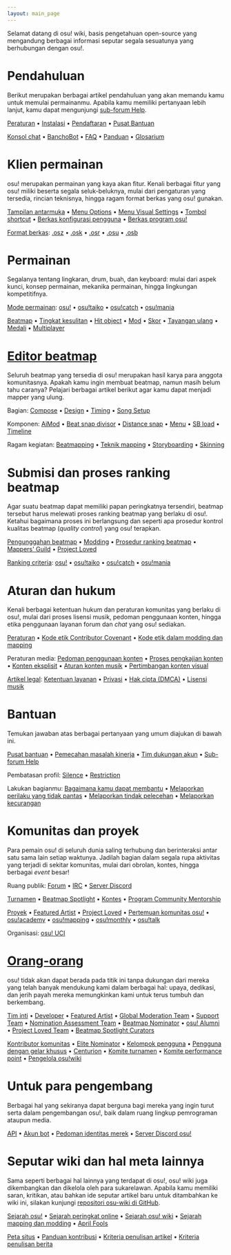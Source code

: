 ```yaml
---
layout: main_page
---
```


<!-- Do not add any empty lines inside this div. -->

<div class="wiki-main-page__blurb">
Selamat datang di osu! wiki, basis pengetahuan open-source yang mengandung berbagai informasi seputar segala sesuatunya yang berhubungan dengan osu!.
</div>

<div class="wiki-main-page__panels">
<div class="wiki-main-page-panel wiki-main-page-panel--full">

# Pendahuluan
  
Berikut merupakan berbagai artikel pendahuluan yang akan memandu kamu untuk memulai permainanmu. Apabila kamu memiliki pertanyaan lebih lanjut, kamu dapat mengunjungi [sub-forum Help](https://osu.ppy.sh/forum/5).

[Peraturan](/wiki/Rules) • [Instalasi](/wiki/Client/Installation) • [Pendaftaran](/wiki/Registration) • [Pusat Bantuan](/wiki/Help_centre)
  
[Konsol chat](/wiki/Client/Interface/Chat_console) • [BanchoBot](/wiki/BanchoBot) • [FAQ](/wiki/FAQ) • [Panduan](/wiki/Guides) • [Glosarium](/wiki/Sitemap)

</div>
<div class="wiki-main-page-panel">

# Klien permainan

osu! merupakan permainan yang kaya akan fitur. Kenali berbagai fitur yang osu! miliki beserta segala seluk-beluknya, mulai dari pengaturan yang tersedia, rincian teknisnya, hingga ragam format berkas yang osu! gunakan.
  
[Tampilan antarmuka](/wiki/Client/Interface) • [Menu Options](/wiki/Client/Options) • [Menu Visual Settings](/wiki/Client/Interface/Visual_settings) • [Tombol shortcut](/wiki/Client/Keyboard_shortcuts) • [Berkas konfigurasi pengguna](/wiki/Client/Program_files/User_configuration_file) • [Berkas program osu!](/wiki/Client/Program_files)

[Format berkas](/wiki/Client/File_formats): [.osz](/wiki/Client/File_formats/osz_(file_format)) • [.osk](/wiki/Client/File_formats/osk_(file_format)) • [.osr](/wiki/Client/File_formats/osr_(file_format)) • [.osu](/wiki/Client/File_formats/osu_(file_format)) • [.osb](/wiki/Client/File_formats/osb_(file_format))

</div>
<div class="wiki-main-page-panel">

# Permainan
  
Segalanya tentang lingkaran, drum, buah, dan keyboard: mulai dari aspek kunci, konsep permainan, mekanika permainan, hingga lingkungan kompetitifnya.

[Mode permainan](/wiki/Game_mode): [osu!](/wiki/Game_mode/osu!) • [osu!taiko](/wiki/Game_mode/osu!taiko) • [osu!catch](/wiki/Game_mode/osu!catch) • [osu!mania](/wiki/Game_mode/osu!mania)

[Beatmap](/wiki/Beatmap) • [Tingkat kesulitan](/wiki/Beatmap/Difficulty) • [Hit object](/wiki/Gameplay/Hit_object) • [Mod](/wiki/Gameplay/Game_modifier) • [Skor](/wiki/Gameplay/Score) • [Tayangan ulang](/wiki/Gameplay/Replay) • [Medali](/wiki/Medals) • [Multiplayer](/wiki/Client/Interface/Multiplayer)

</div>
<div class="wiki-main-page-panel">

# [Editor beatmap](/wiki/Client/Beatmap_editor)
  
Seluruh beatmap yang tersedia di osu! merupakan hasil karya para anggota komunitasnya. Apakah kamu ingin membuat beatmap, namun masih belum tahu caranya? Pelajari berbagai artikel berikut agar kamu dapat menjadi mapper yang ulung.

Bagian: [Compose](/wiki/Client/Beatmap_editor/Compose) • [Design](/wiki/Client/Beatmap_editor/Design) • [Timing](/wiki/Client/Beatmap_editor/Timing) • [Song Setup](/wiki/Client/Beatmap_editor/Song_setup)

Komponen: [AiMod](/wiki/Client/Beatmap_editor/AiMod) • [Beat snap divisor](/wiki/Client/Beatmap_editor/Beat_snap_divisor) • [Distance snap](/wiki/Client/Beatmap_editor/Distance_snap) • [Menu](/wiki/Client/Beatmap_editor/Menu) • [SB load](/wiki/Client/Beatmap_editor/SB_load) • [Timeline](/wiki/Client/Beatmap_editor/Timelines)

Ragam kegiatan: [Beatmapping](/wiki/Beatmapping) • [Teknik mapping](/wiki/Beatmapping/Mapping_techniques) • [Storyboarding](/wiki/Storyboard#storyboarding) • [Skinning](/wiki/Skinning)

</div>
<div class="wiki-main-page-panel">

# Submisi dan proses ranking beatmap
  
Agar suatu beatmap dapat memiliki papan peringkatnya tersendiri, beatmap tersebut harus melewati proses ranking beatmap yang berlaku di osu!. Ketahui bagaimana proses ini berlangsung dan seperti apa prosedur kontrol kualitas beatmap (*quality control*) yang osu! terapkan.

[Pengunggahan beatmap](/wiki/Beatmapping/Beatmap_submission) • [Modding](/wiki/Modding) • [Prosedur ranking beatmap](/wiki/Beatmap_ranking_procedure) • [Mappers' Guild](/wiki/Community/Mappers_Guild) • [Project Loved](/wiki/Community/Project_Loved)

[Ranking criteria](/wiki/Ranking_criteria): [osu!](/wiki/Ranking_criteria/osu!) • [osu!taiko](/wiki/Ranking_criteria/osu!taiko) • [osu!catch](/wiki/Ranking_criteria/osu!catch) • [osu!mania](/wiki/Ranking_criteria/osu!mania)

</div>
<div class="wiki-main-page-panel">
  
# Aturan dan hukum
  
Kenali berbagai ketentuan hukum dan peraturan komunitas yang berlaku di osu!, mulai dari proses lisensi musik, pedoman penggunaan konten, hingga etika penggunaan layanan forum dan *chat* yang osu! sediakan.

[Peraturan](/wiki/Rules) • [Kode etik Contributor Covenant](/wiki/Rules/Contributor_code_of_conduct) • [Kode etik dalam modding dan mapping](/wiki/Rules/Code_of_conduct_for_modding_and_mapping)

Peraturan media: [Pedoman penggunaan konten](/wiki/Rules/Content_usage_guidelines) • [Proses pengkajian konten](/wiki/Rules/Content_voting_process) • [Konten eksplisit](/wiki/Rules/Explicit_content) • [Aturan konten musik](/wiki/Rules/Song_content_rules) • [Pertimbangan konten visual](/wiki/Rules/Visual_content_considerations)

[Artikel legal](/wiki/Legal): [Ketentuan layanan](/wiki/Legal/Terms) • [Privasi](/wiki/Legal/Privacy) • [Hak cipta (DMCA)](/wiki/Legal/Copyright) • [Lisensi musik](/wiki/Legal/Music_licensing)
  
</div>
<div class="wiki-main-page-panel">
  
# Bantuan

Temukan jawaban atas berbagai pertanyaan yang umum diajukan di bawah ini.

[Pusat bantuan](/wiki/Help_centre) • [Pemecahan masalah kinerja](/wiki/Performance_troubleshooting) • [Tim dukungan akun](/wiki/People/Account_support_team) • [Sub-forum Help](https://osu.ppy.sh/forum/5)

Pembatasan profil: [Silence](/wiki/Silence) • [Restriction](/wiki/Help_centre/Account_restrictions)

Lakukan bagianmu: [Bagaimana kamu dapat membantu](/wiki/Community/How_you_can_help!) • [Melaporkan perilaku yang tidak pantas](/wiki/Reporting_bad_behaviour) • [Melaporkan tindak pelecehan](/wiki/Reporting_bad_behaviour/Abuse) • [Melaporkan kecurangan](/wiki/Reporting_bad_behaviour/Handling_foul_play)

</div>
<div class="wiki-main-page-panel">
  
# Komunitas dan proyek

Para pemain osu! di seluruh dunia saling terhubung dan berinteraksi antar satu sama lain setiap waktunya. Jadilah bagian dalam segala rupa aktivitas yang terjadi di sekitar komunitas, mulai dari obrolan, kontes, hingga berbagai *event* besar!
  
Ruang publik: [Forum](/wiki/Community/Forum) • [IRC](/wiki/Community/Internet_Relay_Chat) • [Server Discord](/wiki/Community/Discord_servers)

[Turnamen](/wiki/Tournaments) • [Beatmap Spotlight](/wiki/Beatmap_Spotlights) • [Kontes](/wiki/Contests) • [Program Community Mentorship](/wiki/Community/Community_Mentorship_Program)
  
[Proyek](/wiki/Community/Projects) • [Featured Artist](/wiki/People/Featured_Artists) • [Project Loved](/wiki/Community/Project_Loved) • [Pertemuan komunitas osu!](/wiki/Community/osu!_community_meetings) • [osu!academy](/wiki/Community/Video_series/osu!academy) • [osu!mapping](/wiki/Community/Video_series/osu!mapping) • [osu!monthly](/wiki/Community/osu!monthly) • [osu!talk](/wiki/Community/Video_series/osu!talk)

Organisasi: [osu! UCI](/wiki/Community/Organisations/osu!_UCI)

</div>
<div class="wiki-main-page-panel">

# [Orang-orang](/wiki/People)
  
osu! tidak akan dapat berada pada titik ini tanpa dukungan dari mereka yang telah banyak mendukung kami dalam berbagai hal: upaya, dedikasi, dan jerih payah mereka memungkinkan kami untuk terus tumbuh dan berkembang.

[Tim inti](/wiki/People/osu!_team) • [Developer](/wiki/People/Developers) • [Featured Artist](/wiki/People/Featured_Artists) • [Global Moderation Team](/wiki/People/Global_Moderation_Team) • [Support Team](/wiki/People/Support_Team) • [Nomination Assessment Team](/wiki/People/Nomination_Assessment_Team) • [Beatmap Nominator](/wiki/People/Beatmap_Nominators) • [osu! Alumni](/wiki/People/osu!_Alumni) • [Project Loved Team](/wiki/People/Project_Loved_Team) • [Beatmap Spotlight Curators](/wiki/People/Beatmap_Spotlight_Curators)

[Kontributor komunitas](/wiki/People/Community_Contributors) • [Elite Nominator](/wiki/People/Elite_Nominators) • [Kelompok pengguna](/wiki/People/User_group) • [Pengguna dengan gelar khusus](/wiki/People/Users_with_unique_titles) • [Centurion](/wiki/People/Centurions) • [Komite turnamen](/wiki/People/Tournament_Committee) • [Komite performance point](/wiki/People/Performance_Points_Committee) • [Pengelola osu!wiki](/wiki/People/osu!_wiki_maintainers)

</div>
<div class="wiki-main-page-panel">

# Untuk para pengembang
  
Berbagai hal yang sekiranya dapat berguna bagi mereka yang ingin turut serta dalam pengembangan osu!, baik dalam ruang lingkup pemrograman ataupun media.

[API](/wiki/osu!api) • [Akun bot](/wiki/Bot_account) • [Pedoman identitas merek](/wiki/Brand_identity_guidelines) • [Server Discord osu!](/wiki/Community/osu!_Discord_server)

</div>
<div class="wiki-main-page-panel">

# Seputar wiki dan hal meta lainnya
  
Sama seperti berbagai hal lainnya yang terdapat di osu!, osu! wiki juga dikembangkan dan dikelola oleh para sukarelawan. Apabila kamu memiliki saran, kritikan, atau bahkan ide seputar artikel baru untuk ditambahkan ke wiki ini, silakan kunjungi [repositori osu-wiki di GitHub](https://github.com/ppy/osu-wiki).

[Sejarah osu!](/wiki/History_of_osu!) • [Sejarah peringkat online](/wiki/History_of_osu!/Online_rankings) • [Sejarah osu! wiki](/wiki/History_of_osu!/osu!_wiki) • [Sejarah mapping dan modding](/wiki/History_of_osu!/Mapping_and_modding_timeline) • [April Fools](/wiki/History_of_osu!/April_Fools)

[Peta situs](/wiki/Sitemap) • [Panduan kontribusi](/wiki/osu!_wiki/Contribution_guide) • [Kriteria penulisan artikel](/wiki/Article_styling_criteria) • [Kriteria penulisan berita](/wiki/News_styling_criteria)

</div>
</div>
